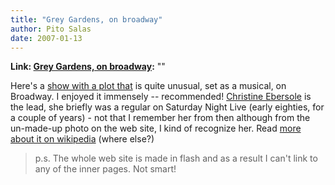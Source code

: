 ```yaml
---
title: "Grey Gardens, on broadway"
author: Pito Salas
date: 2007-01-13
---
```


**Link: [Grey Gardens, on broadway](None):** ""

Here's a [show with a plot that](<http://www.greygardensthemusical.com/>) is
quite unusual, set as a musical, on  Broadway. I enjoyed it immensely --
recommended! [Christine
Ebersole](<http://en.wikipedia.org/wiki/Christine_Ebersole>) is the lead, she
briefly was a regular on Saturday Night Live (early eighties, for a couple of
years) - not that I remember her from then although from the un-made-up photo
on the web site, I kind of recognize her. Read [more about it on
wikipedia](<http://en.wikipedia.org/wiki/Grey_Gardens_%28musical%29>) (where
else?)

>
> p.s. The whole web site is made in flash and as a result I can't link to any
> of the inner pages. Not smart!


